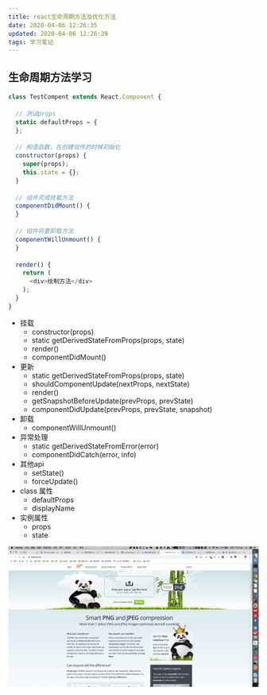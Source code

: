 ```yaml
---
title: react生命周期方法及优化方法
date: 2020-04-06 12:26:35
updated: 2020-04-06 12:26:39
tags: 学习笔记
---
```


## 生命周期方法学习

```js
class TestCompent extends React.Component {

  // 测试props
  static defaultProps = {
  };

  // 构造函数，在创建组件的时候初始化
  constructor(props) {
    super(props);
    this.state = {};
  }

  // 组件完成挂载方法
  componentDidMount() {
  }

  // 组件将要卸载方法
  componentWillUnmount() {
  }

  render() {
    return (
      <div>绘制方法</div>
    );
  }
}
```

* 挂载
  * constructor(props)
  * static getDerivedStateFromProps(props, state)
  * render()
  * componentDidMount()
* 更新
  * static getDerivedStateFromProps(props, state)
  * shouldComponentUpdate(nextProps, nextState)
  * render()
  * getSnapshotBeforeUpdate(prevProps, prevState)
  * componentDidUpdate(prevProps, prevState, snapshot)
* 卸载
  * componentWillUnmount()
* 异常处理
  * static getDerivedStateFromError(error)
  * componentDidCatch(error, info)
* 其他api
  * setState()
  * forceUpdate()
* class 属性
  * defaultProps
  * displayName
* 实例属性
  * props
  * state

![生命周期方法](/images/screen.png)
